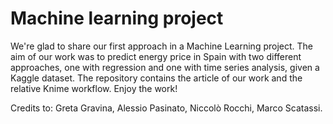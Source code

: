 # Machine learning project

We're glad to share our first approach in a Machine Learning project. The aim of our work was to predict energy price in Spain with two different approaches, one with regression and one with time series analysis, given a Kaggle dataset. The repository contains the article of our work and the relative Knime workflow. Enjoy the work!

Credits to: Greta Gravina, Alessio Pasinato, Niccolò Rocchi, Marco Scatassi.
